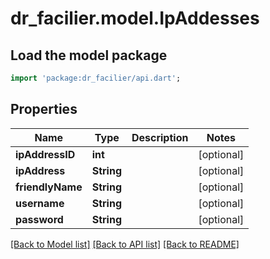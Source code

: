 # dr_facilier.model.IpAddesses

## Load the model package
```dart
import 'package:dr_facilier/api.dart';
```

## Properties
Name | Type | Description | Notes
------------ | ------------- | ------------- | -------------
**ipAddressID** | **int** |  | [optional] 
**ipAddress** | **String** |  | [optional] 
**friendlyName** | **String** |  | [optional] 
**username** | **String** |  | [optional] 
**password** | **String** |  | [optional] 

[[Back to Model list]](../README.md#documentation-for-models) [[Back to API list]](../README.md#documentation-for-api-endpoints) [[Back to README]](../README.md)


